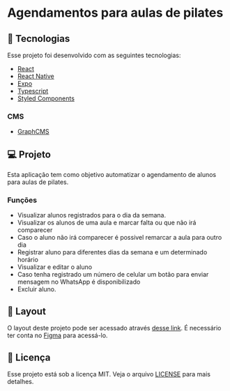 # Agendamentos para aulas de pilates

## :rocket: Tecnologias

Esse projeto foi desenvolvido com as seguintes tecnologias:
- [React](https://reactjs.org/)
- [React Native](https://reactnative.dev/)
- [Expo](https://expo.io/)
- [Typescript](https://www.typescriptlang.org/)
- [Styled Components](https://styled-components.com/)

### CMS
- [GraphCMS](https://graphcms.com/)

## :computer: Projeto
Esta aplicação tem como objetivo automatizar o agendamento de alunos para aulas de pilates. 

### Funções

- Visualizar alunos registrados para o dia da semana. 
- Visualizar os alunos de uma aula e marcar falta ou que não irá comparecer
- Caso o aluno não irá comparecer é possivel remarcar a aula para outro dia
- Registrar aluno para diferentes dias da semana e um determinado horário
- Visualizar e editar o aluno
- Caso tenha registrado um número de celular um botão para enviar mensagem no WhatsApp é disponibilizado
- Excluir aluno. 

## :bookmark: Layout
O layout deste projeto pode ser acessado através [desse link](https://www.figma.com/file/NHmrtB6WFQ4bQbxRIcCtZM/App-Pilates?node-id=0%3A1). É necessário ter conta no [Figma](http://figma.com/) para acessá-lo.

## :page_facing_up: Licença
Esse projeto está sob a licença MIT. Veja o arquivo [LICENSE](LICENSE.md) para mais detalhes.